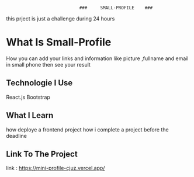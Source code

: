                                 ###     SMALL-PROFILE    ###

this prject is just a challenge during 24 hours 

# What Is Small-Profile

How you can add your links and information like picture ,fullname and email in small phone
then see your result 

## Technologie I Use 

React.js 
Bootstrap

## What I Learn 

how deploye a frontend project
how i complete a project before the deadline 

## Link To The Project
link : https://mini-profile-cjuz.vercel.app/